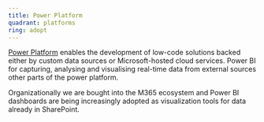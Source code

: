 ```yaml
---
title: Power Platform
quadrant: platforms
ring: adopt
---
```


[Power Platform](https://make.powerapps.com) enables the development of low-code
solutions backed either by custom data sources or Microsoft-hosted cloud services.
Power BI for capturing, analysing and visualising real-time data from external
sources other parts of the power platform.

Organizationally we are bought into the M365 ecosystem and Power BI dashboards
are being increasingly adopted as visualization tools for data already in
SharePoint.
